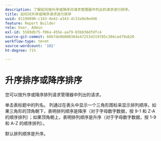```yaml
---
description: 了解如何按升序或降序对请求管理器中列出的请求进行排序。
title: 如何对升序或降序请求进行排序
uuid: 81199890-c183-4e42-a343-dc33a9e9ed46
feature: Report Builder
role: User, Admin
exl-id: 5589db75-f06a-455e-aa79-03b036dfdfc4
source-git-commit: 66b7de0b008364e47253d319785c204ca479ab26
workflow-type: tm+mt
source-wordcount: '102'
ht-degree: 71%

---
```


# 升序排序或降序排序

您可以按升序或降序排列请求管理器中列出的请求。

单击表标题中的列名。 列通过在表头中显示一个三角形图标来显示排列顺序。如果三角形的顶角朝下，表明排列顺序是降序（对于字母数字数据，按 9-1 和 Z-A 的顺序排列）；如果顶角朝上，表明排列顺序是升序（对于字母数字数据，按 1-9 和 A-Z 的顺序排列）。

默认排列顺序是升序。
